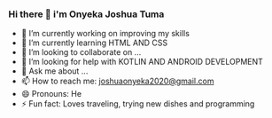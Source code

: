 ### Hi there 👋 i'm Onyeka Joshua Tuma

- 🔭 I’m currently working on improving my skills
- 🌱 I’m currently learning HTML AND CSS
- 👯 I’m looking to collaborate on ...
- 🤔 I’m looking for help with KOTLIN AND ANDROID DEVELOPMENT
- 💬 Ask me about ...
- 📫 How to reach me: joshuaonyeka2020@gmail.com
- 😄 Pronouns: He
- ⚡ Fun fact: Loves traveling, trying new dishes and programming

